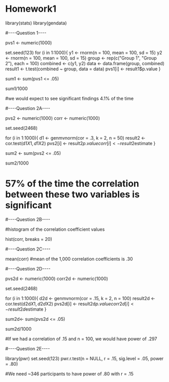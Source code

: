 # Homework1
library(stats)
library(gendata)

#----Question 1----

pvs1 <- numeric(1000) 

set.seed(123)
for (i in 1:1000){
  y1 <- rnorm(n = 100, mean = 100, sd = 15) 
  y2 <- rnorm(n = 100, mean = 100, sd = 15)
  group <- rep(c("Group 1", "Group 2"), each = 100) 
  combined <- c(y1, y2)
  data <- data.frame(group, combined)
  result1 <- t.test(combined ~ group, data = data)
  pvs1[i] <- result1$p.value
}

sum1 <- sum(pvs1 <= .05) 

sum1/1000

#we would expect to see significant findings 4.1% of the time

#----Question 2A----

pvs2 <- numeric(1000) 
corr <- numeric(1000)

set.seed(2468)

for (i in 1:1000){
  d1 <- genmvnorm(cor = .3, k = 2, n = 50) 
  result2 <- cor.test(d1$X1, d1$X2)
  pvs2[i] <- result2$p.value
  corr[i] <- result2$estimate
}

sum2 <- sum(pvs2 <= .05) 

sum2/1000

# 57% of the time the correlation between these two variables is significant 

#----Question 2B----


#histogram of the correlation coefficient values

hist(corr, breaks = 20)

#----Question 2C----


mean(corr)
#mean of the 1,000 correlation coefficients is .30

#----Question 2D----


pvs2d <- numeric(1000) 
corr2d <- numeric(1000) 

set.seed(2468)

for (i in 1:1000){
  d2d <- genmvnorm(cor = .15, k = 2, n = 100) 
  result2d <- cor.test(d2d$X1, d2d$X2)
  pvs2d[i] <- result2d$p.value
  corr2d[i] <- result2d$estimate
}

sum2d<- sum(pvs2d <= .05) 

sum2d/1000

#If we had a correlation of .15 and n = 100, we would have power of .297


#----Question 2E----


library(pwr)
set.seed(123)
pwr.r.test(n = NULL, r = .15, sig.level = .05, power = .80)

#We need ~346 participants to have power of .80 with r = .15
